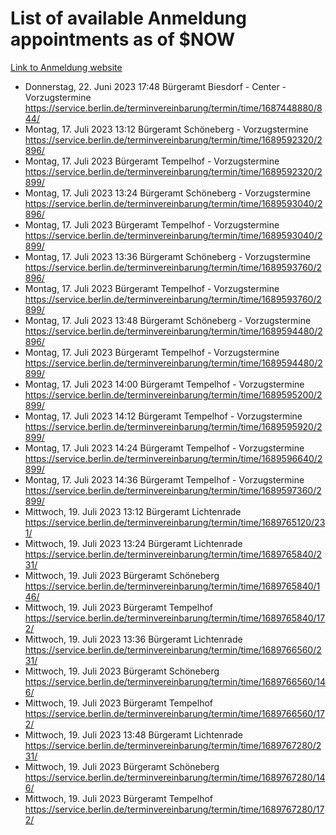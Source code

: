 # List of available Anmeldung appointments as of $NOW
[Link to Anmeldung website](https://service.berlin.de/terminvereinbarung/termin/tag.php?termin=1&anliegen[]=120686&dienstleisterlist=122210,122217,327316,122219,327312,122227,327314,122231,327346,122243,327348,122254,122252,329742,122260,329745,122262,329748,122271,327278,122273,327274,122277,327276,330436,122280,327294,122282,327290,122284,327292,122291,327270,122285,327266,122286,327264,122296,327268,150230,329760,122297,327286,122294,327284,122312,329763,122314,329775,122304,327330,122311,327334,122309,327332,317869,122281,327352,122279,329772,122283,122276,327324,122274,327326,122267,329766,122246,327318,122251,327320,122257,327322,122208,327298,122226,327300&herkunft=http%3A%2F%2Fservice.berlin.de%2Fdienstleistung%2F120686%2F)
- Donnerstag, 22. Juni 2023 17:48 Bürgeramt Biesdorf - Center - Vorzugstermine https://service.berlin.de/terminvereinbarung/termin/time/1687448880/844/
- Montag, 17. Juli 2023 13:12 Bürgeramt Schöneberg - Vorzugstermine https://service.berlin.de/terminvereinbarung/termin/time/1689592320/2896/
- Montag, 17. Juli 2023  Bürgeramt Tempelhof - Vorzugstermine https://service.berlin.de/terminvereinbarung/termin/time/1689592320/2899/
- Montag, 17. Juli 2023 13:24 Bürgeramt Schöneberg - Vorzugstermine https://service.berlin.de/terminvereinbarung/termin/time/1689593040/2896/
- Montag, 17. Juli 2023  Bürgeramt Tempelhof - Vorzugstermine https://service.berlin.de/terminvereinbarung/termin/time/1689593040/2899/
- Montag, 17. Juli 2023 13:36 Bürgeramt Schöneberg - Vorzugstermine https://service.berlin.de/terminvereinbarung/termin/time/1689593760/2896/
- Montag, 17. Juli 2023  Bürgeramt Tempelhof - Vorzugstermine https://service.berlin.de/terminvereinbarung/termin/time/1689593760/2899/
- Montag, 17. Juli 2023 13:48 Bürgeramt Schöneberg - Vorzugstermine https://service.berlin.de/terminvereinbarung/termin/time/1689594480/2896/
- Montag, 17. Juli 2023  Bürgeramt Tempelhof - Vorzugstermine https://service.berlin.de/terminvereinbarung/termin/time/1689594480/2899/
- Montag, 17. Juli 2023 14:00 Bürgeramt Tempelhof - Vorzugstermine https://service.berlin.de/terminvereinbarung/termin/time/1689595200/2899/
- Montag, 17. Juli 2023 14:12 Bürgeramt Tempelhof - Vorzugstermine https://service.berlin.de/terminvereinbarung/termin/time/1689595920/2899/
- Montag, 17. Juli 2023 14:24 Bürgeramt Tempelhof - Vorzugstermine https://service.berlin.de/terminvereinbarung/termin/time/1689596640/2899/
- Montag, 17. Juli 2023 14:36 Bürgeramt Tempelhof - Vorzugstermine https://service.berlin.de/terminvereinbarung/termin/time/1689597360/2899/
- Mittwoch, 19. Juli 2023 13:12 Bürgeramt Lichtenrade https://service.berlin.de/terminvereinbarung/termin/time/1689765120/231/
- Mittwoch, 19. Juli 2023 13:24 Bürgeramt Lichtenrade https://service.berlin.de/terminvereinbarung/termin/time/1689765840/231/
- Mittwoch, 19. Juli 2023  Bürgeramt Schöneberg https://service.berlin.de/terminvereinbarung/termin/time/1689765840/146/
- Mittwoch, 19. Juli 2023  Bürgeramt Tempelhof https://service.berlin.de/terminvereinbarung/termin/time/1689765840/172/
- Mittwoch, 19. Juli 2023 13:36 Bürgeramt Lichtenrade https://service.berlin.de/terminvereinbarung/termin/time/1689766560/231/
- Mittwoch, 19. Juli 2023  Bürgeramt Schöneberg https://service.berlin.de/terminvereinbarung/termin/time/1689766560/146/
- Mittwoch, 19. Juli 2023  Bürgeramt Tempelhof https://service.berlin.de/terminvereinbarung/termin/time/1689766560/172/
- Mittwoch, 19. Juli 2023 13:48 Bürgeramt Lichtenrade https://service.berlin.de/terminvereinbarung/termin/time/1689767280/231/
- Mittwoch, 19. Juli 2023  Bürgeramt Schöneberg https://service.berlin.de/terminvereinbarung/termin/time/1689767280/146/
- Mittwoch, 19. Juli 2023  Bürgeramt Tempelhof https://service.berlin.de/terminvereinbarung/termin/time/1689767280/172/
